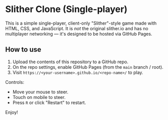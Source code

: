 # Slither Clone (Single-player)

This is a simple single-player, client-only "Slither"-style game made with HTML, CSS, and JavaScript.
It is *not* the original slither.io and has no multiplayer networking — it's designed to be hosted via GitHub Pages.

## How to use

1. Upload the contents of this repository to a GitHub repo.
2. On the repo settings, enable GitHub Pages (from the `main` branch / root).
3. Visit `https://<your-username>.github.io/<repo-name>/` to play.

Controls:
- Move your mouse to steer.
- Touch on mobile to steer.
- Press `R` or click "Restart" to restart.

Enjoy!
